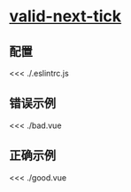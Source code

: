 
# [valid-next-tick](https://eslint.vuejs.org/rules/valid-next-tick.html)

## 配置

<<< ./.eslintrc.js

## 错误示例

<<< ./bad.vue

## 正确示例

<<< ./good.vue
        